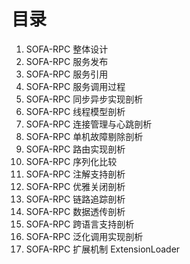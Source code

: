 # 目录
1. SOFA-RPC 整体设计
2. SOFA-RPC 服务发布
3. SOFA-RPC 服务引用
4. SOFA-RPC 服务调用过程
2. SOFA-RPC 同步异步实现剖析
3. SOFA-RPC 线程模型剖析
4. SOFA-RPC 连接管理与心跳剖析
5. SOFA-RPC 单机故障剔除剖析
6. SOFA-RPC 路由实现剖析
7. SOFA-RPC 序列化比较
8. SOFA-RPC 注解支持剖析
9. SOFA-RPC 优雅关闭剖析
10. SOFA-RPC 链路追踪剖析
11. SOFA-RPC 数据透传剖析
12. SOFA-RPC 跨语言支持剖析
13. SOFA-RPC 泛化调用实现剖析
14. SOFA-RPC 扩展机制  ExtensionLoader


